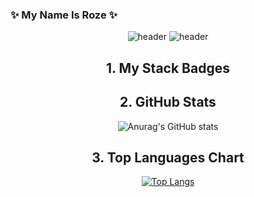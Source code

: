 ### :sparkles: My Name Is Roze :sparkles:

<!--
**wonder0128/wonder0128** is a ✨ _special_ ✨ repository because its `README.md` (this file) appears on your GitHub profile.

Here are some ideas to get you started:

- 🔭 I’m currently working on ...
- 🌱 I’m currently learning ...
- 👯 I’m looking to collaborate on ...
- 🤔 I’m looking for help with ...
- 💬 Ask me about ...
- 📫 How to reach me: ...
- 😄 Pronouns: ...
- ⚡ Fun fact: ...
-->
<style>
  .content{
    line-decoration: none;
  }
</style>
<div class="content" align=center>
  
  ![header](https://capsule-render.vercel.app/api?type=waving&color=gradient&height=100&section=header)
  ![header](https://capsule-render.vercel.app/api?type=transparent&section=header&text=Shining%20Developer&fontSize=30)
  ## 1. My Stack Badges
  ## 2. GitHub Stats
  ![Anurag's GitHub stats](https://github-readme-stats.vercel.app/api?username=wonder0128&show_icons=true&theme=dracula)
  ## 3. Top Languages Chart
  [![Top Langs](https://github-readme-stats.vercel.app/api/top-langs/?username=wonder0128&layout=compact&bg_color=45,E55D87,5FC3E4&title_color=ffffff&text_color=ffffff)](https://github.com/anuraghazra/github-readme-stats)

</div>
